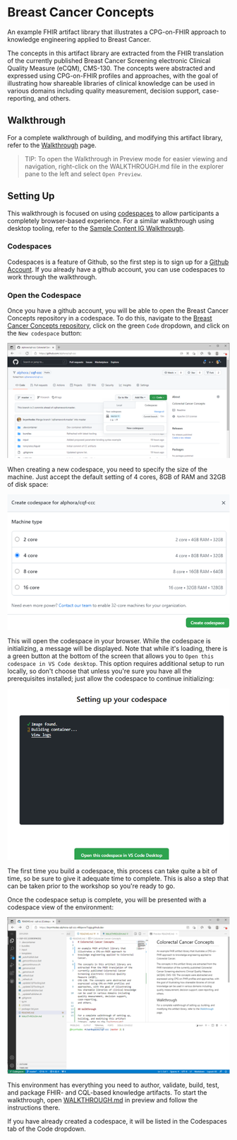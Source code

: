 # Breast Cancer Concepts

An example FHIR artifact library that illustrates a CPG-on-FHIR approach to
knowledge engineering applied to Breast Cancer.

The concepts in this artifact library are extracted from the FHIR translation of the
currently published Breast Cancer Screening electronic Clinical Quality Measure (eCQM),
CMS-130. The concepts were abstracted and expressed using CPG-on-FHIR profiles and
approaches, with the goal of illustrating how shareable libraries of clinical knowledge
can be used in various domains including quality measurement, decision support, case-reporting,
and others.

## Walkthrough

For a complete walkthrough of building, and modifying this artifact library, refer to the [Walkthrough](WALKTHROUGH.md) page.

> TIP: To open the Walkthrough in Preview mode for easier viewing and navigation, right-click on the WALKTHROUGH.md file in the explorer pane to the left and select `Open Preview`.

## Setting Up

This walkthrough is focused on using [codespaces](https://github.com/features/codespaces) to allow participants a completely browser-based experience. For a similar walkthrough using desktop tooling, refer to the [Sample Content IG Walkthrough](https://github.com/cqframework/content-ig-walkthrough).

### Codespaces

Codespaces is a feature of Github, so the first step is to sign up for a [Github Account](https://github.com/signup). If you already have a github account, you can use codespaces to work through the walkthrough.

### Open the Codespace

Once you have a github account, you will be able to open the Breast Cancer Concepts repository in a codespace. To do this, navigate to the [Breast Cancer Concepts repository](https://github.com/cqframework/cqf-bcc), click on the green `Code` dropdown, and click on the `New codespace` button:

![New codespace](images/new-codespace.png)

When creating a new codespace, you need to specify the size of the machine. Just accept the default setting of 4 cores, 8GB of RAM and 32GB of disk space:

![New codespace options](images/new-codespace-options.png)

This will open the codespace in your browser. While the codespace is initializing, a message will be displayed. Note that while it's loading, there is a green button at the bottom of the screen that allows you to `Open this codespace in VS Code desktop`. This option requires additional setup to run locally, so don't choose that unless you're sure you have all the prerequisites installed; just allow the codespace to continue initializing:

![New codespace initializing](images/new-codespace-initializing.png)

The first time you build a codespace, this process can take quite a bit of time, so be sure to give it adequate time to complete. This is also a step that can be taken prior to the workshop so you're ready to go.

Once the codespace setup is complete, you will be presented with a codespace view of the environment:

![Codespace environment](images/codespace-environment.png)

This environment has everything you need to author, validate, build, test, and package FHIR- and CQL-based knowledge artifacts. To start the walkthrough, open [WALKTHROUGH.md](WALKTHROUGH.md) in preview and follow the instructions there.

If you have already created a codespace, it will be listed in the Codespaces tab of the Code dropdown.


